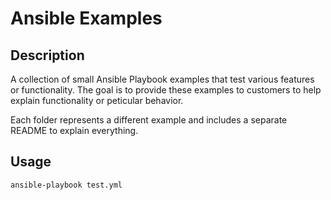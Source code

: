 # Ansible Examples

## Description
A collection of small Ansible Playbook examples that test various features or functionality. The goal is to provide these examples to customers to help explain functionality or peticular behavior.

Each folder represents a different example and includes a separate README to explain everything.

## Usage
```
ansible-playbook test.yml
```
